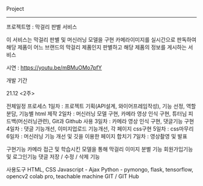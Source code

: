 
Project
<hr>
프로젝트명 : 막걸리 판별 서비스
 
이 서비스는 막걸리 판별 및 
머신러닝 모델을 구현 카메라이미지를 실시간으로 판독하여 해당 제품이
어느 브랜드의 막걸리 제품인지 판별하고 해당 제품의 정보를 게시하는 서비스

시연 : https://youtu.be/mBMuOMo7pfY

개발 기간

21.12 <2주>

전체일정 프로세스
1일차 : 프로젝트 기획(API설계, 와이어프레임작성), 기능 선정, 역할 분담, 기능별 html 제작
2일차 : 머신러닝 모델 구현, 카메라 영상 인식 구현, 튜터님 피드백(머신러닝관련), Git과 Github 사용
3일차 : 카메라 영상 인식 구현, 댓글기능 구현
4일차 : 댓글 기능개선, 이미지업로드 기능개선, 각 페이지 css구현
5일차 : css마무리
6일차 : 머신러닝 기능 개선 및 깃을 이용한 페이지 합치기
7일차 : 영상촬영 및 발표

구현기능
카메라 접근 및 학습시킨 모델을 통해 막걸리 이미지 분별 기능
회원가입기능 및 로그인기능
댓글 저장 / 수정 / 삭제 기능

사용도구
HTML, CSS
Javascript - Ajax
Python - pymongo, flask, tensorflow, opencv2
colab pro, teachable machine
GIT / GIT Hub